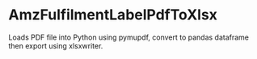 # AmzFulfilmentLabelPdfToXlsx
Loads PDF file into Python using pymupdf, convert to pandas dataframe then export using xlsxwriter.
